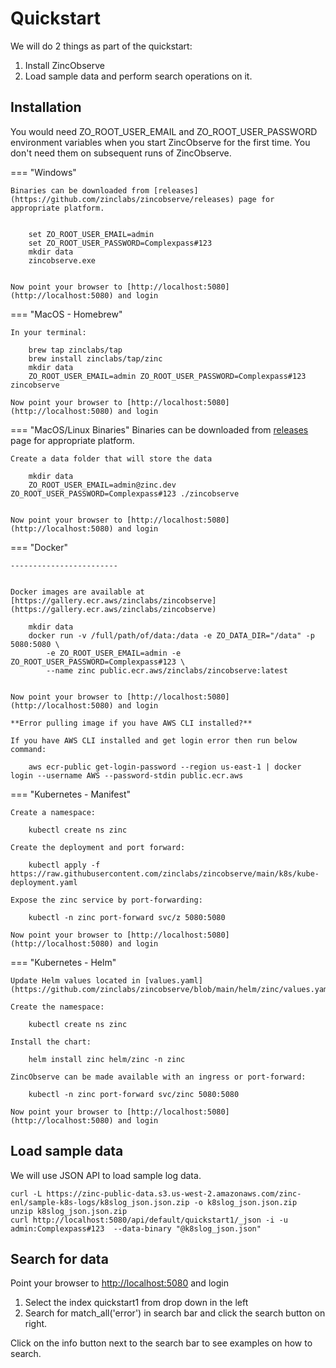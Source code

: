 # Quickstart

We will do 2 things as part of the quickstart:

1. Install ZincObserve
1. Load sample data and perform search operations on it.

## Installation

You would need ZO_ROOT_USER_EMAIL and ZO_ROOT_USER_PASSWORD environment variables when you start ZincObserve for the first time. You don't need them on subsequent runs of ZincObserve.



=== "Windows" 

    Binaries can be downloaded from [releases](https://github.com/zinclabs/zincobserve/releases) page for appropriate platform.


        set ZO_ROOT_USER_EMAIL=admin
        set ZO_ROOT_USER_PASSWORD=Complexpass#123
        mkdir data
        zincobserve.exe


    Now point your browser to [http://localhost:5080](http://localhost:5080) and login

=== "MacOS - Homebrew"

    In your terminal:

        brew tap zinclabs/tap
        brew install zinclabs/tap/zinc
        mkdir data
        ZO_ROOT_USER_EMAIL=admin ZO_ROOT_USER_PASSWORD=Complexpass#123 zincobserve 

    Now point your browser to [http://localhost:5080](http://localhost:5080) and login

=== "MacOS/Linux Binaries"
    Binaries can be downloaded from [releases](https://github.com/zinclabs/zincobserve/releases) page for appropriate platform.

    Create a data folder that will store the data

        mkdir data
        ZO_ROOT_USER_EMAIL=admin@zinc.dev ZO_ROOT_USER_PASSWORD=Complexpass#123 ./zincobserve


    Now point your browser to [http://localhost:5080](http://localhost:5080) and login

=== "Docker"

    ------------------------


    Docker images are available at [https://gallery.ecr.aws/zinclabs/zincobserve](https://gallery.ecr.aws/zinclabs/zincobserve)

        mkdir data
        docker run -v /full/path/of/data:/data -e ZO_DATA_DIR="/data" -p 5080:5080 \
            -e ZO_ROOT_USER_EMAIL=admin -e ZO_ROOT_USER_PASSWORD=Complexpass#123 \
            --name zinc public.ecr.aws/zinclabs/zincobserve:latest


    Now point your browser to [http://localhost:5080](http://localhost:5080) and login

    **Error pulling image if you have AWS CLI installed?**

    If you have AWS CLI installed and get login error then run below command:

        aws ecr-public get-login-password --region us-east-1 | docker login --username AWS --password-stdin public.ecr.aws


=== "Kubernetes - Manifest"

    Create a namespace:

        kubectl create ns zinc

    Create the deployment and port forward:

        kubectl apply -f https://raw.githubusercontent.com/zinclabs/zincobserve/main/k8s/kube-deployment.yaml
    
    Expose the zinc service by port-forwarding:

        kubectl -n zinc port-forward svc/z 5080:5080

    Now point your browser to [http://localhost:5080](http://localhost:5080) and login

=== "Kubernetes - Helm"

    Update Helm values located in [values.yaml](https://github.com/zinclabs/zincobserve/blob/main/helm/zinc/values.yaml)

    Create the namespace:

        kubectl create ns zinc

    Install the chart:

        helm install zinc helm/zinc -n zinc

    ZincObserve can be made available with an ingress or port-forward:
    
        kubectl -n zinc port-forward svc/zinc 5080:5080

    Now point your browser to [http://localhost:5080](http://localhost:5080) and login



## Load sample data

We will use JSON API to load sample log data. 


```shell
curl -L https://zinc-public-data.s3.us-west-2.amazonaws.com/zinc-enl/sample-k8s-logs/k8slog_json.json.zip -o k8slog_json.json.zip
unzip k8slog_json.json.zip
curl http://localhost:5080/api/default/quickstart1/_json -i -u admin:Complexpass#123  --data-binary "@k8slog_json.json"
```


## Search for data

Point your browser to [http://localhost:5080](http://localhost:5080) and login

1. Select the index quickstart1 from drop down in the left
1. Search for match_all('error') in search bar and click the search button on right.

Click on the info button next to the search bar to see examples on how to search.
